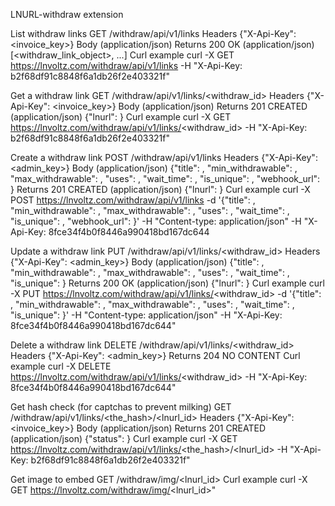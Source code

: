 LNURL-withdraw extension

List withdraw links
GET /withdraw/api/v1/links
Headers
{"X-Api-Key": <invoice_key>}
Body (application/json)
Returns 200 OK (application/json)
[<withdraw_link_object>, ...]
Curl example
curl -X GET https://lnvoltz.com/withdraw/api/v1/links -H "X-Api-Key: b2f68df91c8848f6a1db26f2e403321f"

Get a withdraw link
GET /withdraw/api/v1/links/<withdraw_id>
Headers
{"X-Api-Key": <invoice_key>}
Body (application/json)
Returns 201 CREATED (application/json)
{"lnurl": <string>}
Curl example
curl -X GET https://lnvoltz.com/withdraw/api/v1/links/<withdraw_id> -H "X-Api-Key: b2f68df91c8848f6a1db26f2e403321f"

Create a withdraw link
POST /withdraw/api/v1/links
Headers
{"X-Api-Key": <admin_key>}
Body (application/json)
{"title": <string>, "min_withdrawable": <integer>, "max_withdrawable": <integer>, "uses": <integer>, "wait_time": <integer>, "is_unique": <boolean>, "webhook_url": <string>}
Returns 201 CREATED (application/json)
{"lnurl": <string>}
Curl example
curl -X POST https://lnvoltz.com/withdraw/api/v1/links -d '{"title": <string>, "min_withdrawable": <integer>, "max_withdrawable": <integer>, "uses": <integer>, "wait_time": <integer>, "is_unique": <boolean>, "webhook_url": <string>}' -H "Content-type: application/json" -H "X-Api-Key: 8fce34f4b0f8446a990418bd167dc644

Update a withdraw link
PUT /withdraw/api/v1/links/<withdraw_id>
Headers
{"X-Api-Key": <admin_key>}
Body (application/json)
{"title": <string>, "min_withdrawable": <integer>, "max_withdrawable": <integer>, "uses": <integer>, "wait_time": <integer>, "is_unique": <boolean>}
Returns 200 OK (application/json)
{"lnurl": <string>}
Curl example
curl -X PUT https://lnvoltz.com/withdraw/api/v1/links/<withdraw_id> -d '{"title": <string>, "min_withdrawable": <integer>, "max_withdrawable": <integer>, "uses": <integer>, "wait_time": <integer>, "is_unique": <boolean>}' -H "Content-type: application/json" -H "X-Api-Key: 8fce34f4b0f8446a990418bd167dc644"

Delete a withdraw link
DELETE /withdraw/api/v1/links/<withdraw_id>
Headers
{"X-Api-Key": <admin_key>}
Returns 204 NO CONTENT
Curl example
curl -X DELETE https://lnvoltz.com/withdraw/api/v1/links/<withdraw_id> -H "X-Api-Key: 8fce34f4b0f8446a990418bd167dc644"

Get hash check (for captchas to prevent milking)
GET /withdraw/api/v1/links/<the_hash>/<lnurl_id>
Headers
{"X-Api-Key": <invoice_key>}
Body (application/json)
Returns 201 CREATED (application/json)
{"status": <bool>}
Curl example
curl -X GET https://lnvoltz.com/withdraw/api/v1/links/<the_hash>/<lnurl_id> -H "X-Api-Key: b2f68df91c8848f6a1db26f2e403321f"

Get image to embed
GET /withdraw/img/<lnurl_id>
Curl example
curl -X GET https://lnvoltz.com/withdraw/img/<lnurl_id>"

